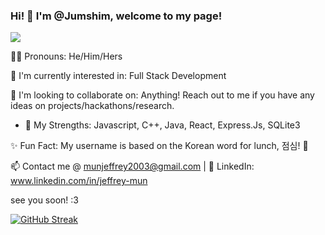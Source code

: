 ### Hi! 👋 I'm @Jumshim, welcome to my page!
![](https://komarev.com/ghpvc/?username=Jumshim)

🏳️‍🌈 Pronouns: He/Him/Hers

🤔 I'm currently interested in: Full Stack Development

🕺 I'm looking to collaborate on: Anything! Reach out to me if you have any ideas on projects/hackathons/research.
   - 🦾 My Strengths: Javascript, C++, Java, React, Express.Js, SQLite3

✨ Fun Fact: My username is based on the Korean word for lunch, 점심! 🥘

📫 Contact me @ munjeffrey2003@gmail.com | 💌 LinkedIn: www.linkedin.com/in/jeffrey-mun

see you soon! :3

[![GitHub Streak](https://github-readme-streak-stats.herokuapp.com/?user=Jumshim)](https://git.io/streak-stats)

